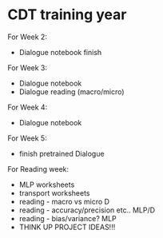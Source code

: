 # CDT training year

For Week 2:
 - Dialogue notebook finish

For Week 3:
 - Dialogue notebook
 - Dialogue reading (macro/micro)

For Week 4:
 - Dialogue notebook

For Week 5:
 - finish pretrained Dialogue

For Reading week:
 - MLP worksheets
 - transport worksheets
 - reading - macro vs micro  D
 - reading - accuracy/precision etc.. MLP/D
 - reading - bias/variance?  MLP
 - THINK UP PROJECT IDEAS!!!

